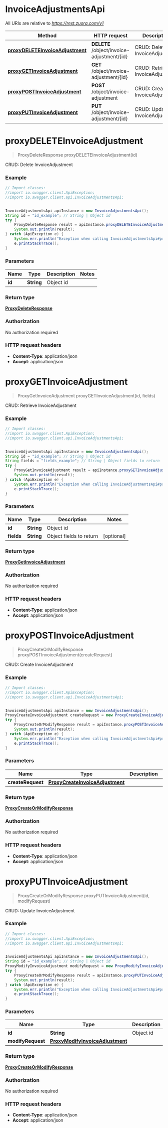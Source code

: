 # InvoiceAdjustmentsApi

All URIs are relative to *https://rest.zuora.com/v1*

Method | HTTP request | Description
------------- | ------------- | -------------
[**proxyDELETEInvoiceAdjustment**](InvoiceAdjustmentsApi.md#proxyDELETEInvoiceAdjustment) | **DELETE** /object/invoice-adjustment/{id} | CRUD: Delete InvoiceAdjustment
[**proxyGETInvoiceAdjustment**](InvoiceAdjustmentsApi.md#proxyGETInvoiceAdjustment) | **GET** /object/invoice-adjustment/{id} | CRUD: Retrieve InvoiceAdjustment
[**proxyPOSTInvoiceAdjustment**](InvoiceAdjustmentsApi.md#proxyPOSTInvoiceAdjustment) | **POST** /object/invoice-adjustment | CRUD: Create InvoiceAdjustment
[**proxyPUTInvoiceAdjustment**](InvoiceAdjustmentsApi.md#proxyPUTInvoiceAdjustment) | **PUT** /object/invoice-adjustment/{id} | CRUD: Update InvoiceAdjustment


<a name="proxyDELETEInvoiceAdjustment"></a>
# **proxyDELETEInvoiceAdjustment**
> ProxyDeleteResponse proxyDELETEInvoiceAdjustment(id)

CRUD: Delete InvoiceAdjustment



### Example
```java
// Import classes:
//import io.swagger.client.ApiException;
//import io.swagger.client.api.InvoiceAdjustmentsApi;


InvoiceAdjustmentsApi apiInstance = new InvoiceAdjustmentsApi();
String id = "id_example"; // String | Object id
try {
    ProxyDeleteResponse result = apiInstance.proxyDELETEInvoiceAdjustment(id);
    System.out.println(result);
} catch (ApiException e) {
    System.err.println("Exception when calling InvoiceAdjustmentsApi#proxyDELETEInvoiceAdjustment");
    e.printStackTrace();
}
```

### Parameters

Name | Type | Description  | Notes
------------- | ------------- | ------------- | -------------
 **id** | **String**| Object id |

### Return type

[**ProxyDeleteResponse**](ProxyDeleteResponse.md)

### Authorization

No authorization required

### HTTP request headers

 - **Content-Type**: application/json
 - **Accept**: application/json

<a name="proxyGETInvoiceAdjustment"></a>
# **proxyGETInvoiceAdjustment**
> ProxyGetInvoiceAdjustment proxyGETInvoiceAdjustment(id, fields)

CRUD: Retrieve InvoiceAdjustment



### Example
```java
// Import classes:
//import io.swagger.client.ApiException;
//import io.swagger.client.api.InvoiceAdjustmentsApi;


InvoiceAdjustmentsApi apiInstance = new InvoiceAdjustmentsApi();
String id = "id_example"; // String | Object id
String fields = "fields_example"; // String | Object fields to return
try {
    ProxyGetInvoiceAdjustment result = apiInstance.proxyGETInvoiceAdjustment(id, fields);
    System.out.println(result);
} catch (ApiException e) {
    System.err.println("Exception when calling InvoiceAdjustmentsApi#proxyGETInvoiceAdjustment");
    e.printStackTrace();
}
```

### Parameters

Name | Type | Description  | Notes
------------- | ------------- | ------------- | -------------
 **id** | **String**| Object id |
 **fields** | **String**| Object fields to return | [optional]

### Return type

[**ProxyGetInvoiceAdjustment**](ProxyGetInvoiceAdjustment.md)

### Authorization

No authorization required

### HTTP request headers

 - **Content-Type**: application/json
 - **Accept**: application/json

<a name="proxyPOSTInvoiceAdjustment"></a>
# **proxyPOSTInvoiceAdjustment**
> ProxyCreateOrModifyResponse proxyPOSTInvoiceAdjustment(createRequest)

CRUD: Create InvoiceAdjustment



### Example
```java
// Import classes:
//import io.swagger.client.ApiException;
//import io.swagger.client.api.InvoiceAdjustmentsApi;


InvoiceAdjustmentsApi apiInstance = new InvoiceAdjustmentsApi();
ProxyCreateInvoiceAdjustment createRequest = new ProxyCreateInvoiceAdjustment(); // ProxyCreateInvoiceAdjustment | 
try {
    ProxyCreateOrModifyResponse result = apiInstance.proxyPOSTInvoiceAdjustment(createRequest);
    System.out.println(result);
} catch (ApiException e) {
    System.err.println("Exception when calling InvoiceAdjustmentsApi#proxyPOSTInvoiceAdjustment");
    e.printStackTrace();
}
```

### Parameters

Name | Type | Description  | Notes
------------- | ------------- | ------------- | -------------
 **createRequest** | [**ProxyCreateInvoiceAdjustment**](ProxyCreateInvoiceAdjustment.md)|  |

### Return type

[**ProxyCreateOrModifyResponse**](ProxyCreateOrModifyResponse.md)

### Authorization

No authorization required

### HTTP request headers

 - **Content-Type**: application/json
 - **Accept**: application/json

<a name="proxyPUTInvoiceAdjustment"></a>
# **proxyPUTInvoiceAdjustment**
> ProxyCreateOrModifyResponse proxyPUTInvoiceAdjustment(id, modifyRequest)

CRUD: Update InvoiceAdjustment



### Example
```java
// Import classes:
//import io.swagger.client.ApiException;
//import io.swagger.client.api.InvoiceAdjustmentsApi;


InvoiceAdjustmentsApi apiInstance = new InvoiceAdjustmentsApi();
String id = "id_example"; // String | Object id
ProxyModifyInvoiceAdjustment modifyRequest = new ProxyModifyInvoiceAdjustment(); // ProxyModifyInvoiceAdjustment | 
try {
    ProxyCreateOrModifyResponse result = apiInstance.proxyPUTInvoiceAdjustment(id, modifyRequest);
    System.out.println(result);
} catch (ApiException e) {
    System.err.println("Exception when calling InvoiceAdjustmentsApi#proxyPUTInvoiceAdjustment");
    e.printStackTrace();
}
```

### Parameters

Name | Type | Description  | Notes
------------- | ------------- | ------------- | -------------
 **id** | **String**| Object id |
 **modifyRequest** | [**ProxyModifyInvoiceAdjustment**](ProxyModifyInvoiceAdjustment.md)|  |

### Return type

[**ProxyCreateOrModifyResponse**](ProxyCreateOrModifyResponse.md)

### Authorization

No authorization required

### HTTP request headers

 - **Content-Type**: application/json
 - **Accept**: application/json

